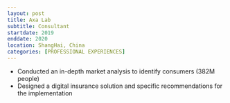 ```yaml
---
layout: post
title: Axa Lab
subtitle: Consultant
startdate: 2019
enddate: 2020
location: ShangHai, China
categories: [PROFESSIONAL EXPERIENCES]
---
```

- Conducted an in-depth market analysis to identify consumers (382M people)
- Designed a digital insurance solution and specific recommendations for the implementation